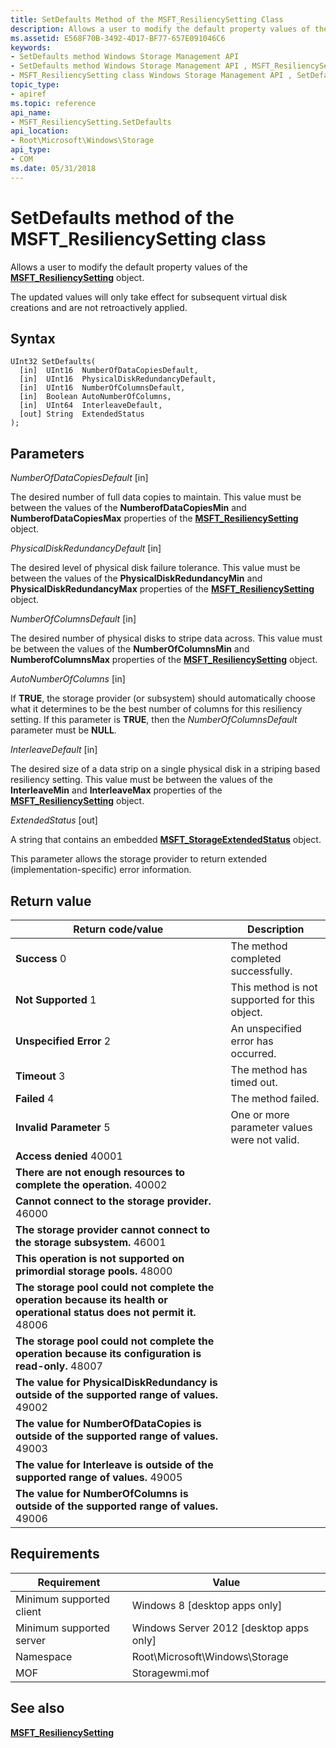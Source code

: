 ```yaml
---
title: SetDefaults Method of the MSFT_ResiliencySetting Class
description: Allows a user to modify the default property values of the MSFT\_ResiliencySetting object.
ms.assetid: E568F70B-3492-4D17-BF77-657E091046C6
keywords:
- SetDefaults method Windows Storage Management API
- SetDefaults method Windows Storage Management API , MSFT_ResiliencySetting class
- MSFT_ResiliencySetting class Windows Storage Management API , SetDefaults method
topic_type:
- apiref
ms.topic: reference
api_name:
- MSFT_ResiliencySetting.SetDefaults
api_location:
- Root\Microsoft\Windows\Storage
api_type:
- COM
ms.date: 05/31/2018
---
```


# SetDefaults method of the MSFT\_ResiliencySetting class

Allows a user to modify the default property values of the [**MSFT\_ResiliencySetting**](msft-resiliencysetting.md) object.

The updated values will only take effect for subsequent virtual disk creations and are not retroactively applied.

## Syntax


```mof
UInt32 SetDefaults(
  [in]  UInt16  NumberOfDataCopiesDefault,
  [in]  UInt16  PhysicalDiskRedundancyDefault,
  [in]  UInt16  NumberOfColumnsDefault,
  [in]  Boolean AutoNumberOfColumns,
  [in]  UInt64  InterleaveDefault,
  [out] String  ExtendedStatus
);
```



## Parameters

 

*NumberOfDataCopiesDefault* \[in\]
 

The desired number of full data copies to maintain. This value must be between the values of the **NumberofDataCopiesMin** and **NumberofDataCopiesMax** properties of the [**MSFT\_ResiliencySetting**](msft-resiliencysetting.md) object.

 

*PhysicalDiskRedundancyDefault* \[in\]
 

The desired level of physical disk failure tolerance. This value must be between the values of the **PhysicalDiskRedundancyMin** and **PhysicalDiskRedundancyMax** properties of the [**MSFT\_ResiliencySetting**](msft-resiliencysetting.md) object.

 

*NumberOfColumnsDefault* \[in\]
 

The desired number of physical disks to stripe data across. This value must be between the values of the **NumberOfColumnsMin** and **NumberofColumnsMax** properties of the [**MSFT\_ResiliencySetting**](msft-resiliencysetting.md) object.

 

*AutoNumberOfColumns* \[in\]
 

If **TRUE**, the storage provider (or subsystem) should automatically choose what it determines to be the best number of columns for this resiliency setting. If this parameter is **TRUE**, then the *NumberOfColumnsDefault* parameter must be **NULL**.

 

*InterleaveDefault* \[in\]
 

The desired size of a data strip on a single physical disk in a striping based resiliency setting. This value must be between the values of the **InterleaveMin** and **InterleaveMax** properties of the [**MSFT\_ResiliencySetting**](msft-resiliencysetting.md) object.

 

*ExtendedStatus* \[out\]
 

A string that contains an embedded [**MSFT\_StorageExtendedStatus**](msft-storageextendedstatus.md) object.

This parameter allows the storage provider to return extended (implementation-specific) error information.

 

## Return value



| Return code/value                                                                                                                                                                                                                                        | Description                                              |
|----------------------------------------------------------------------------------------------------------------------------------------------------------------------------------------------------------------------------------------------------------|----------------------------------------------------------|
|  **Success** 0                                                                                                             | The method completed successfully.            |
|  **Not Supported** 1                                                                                                       | This method is not supported for this object. |
|  **Unspecified Error** 2                                                                                                   | An unspecified error has occurred.            |
|  **Timeout** 3                                                                                                             | The method has timed out.                     |
|  **Failed** 4                                                                                                              | The method failed.                            |
|  **Invalid Parameter** 5                                                                                                   | One or more parameter values were not valid.  |
|  **Access denied** 40001                                                                                                   |                                                          |
|  **There are not enough resources to complete the operation.** 40002                                                       |                                                          |
|  **Cannot connect to the storage provider.** 46000                                                                         |                                                          |
|  **The storage provider cannot connect to the storage subsystem.** 46001                                                   |                                                          |
|  **This operation is not supported on primordial storage pools.** 48000                                                    |                                                          |
|  **The storage pool could not complete the operation because its health or operational status does not permit it.** 48006  |                                                          |
|  **The storage pool could not complete the operation because its configuration is read-only.** 48007                       |                                                          |
|  **The value for PhysicalDiskRedundancy is outside of the supported range of values.** 49002                               |                                                          |
|  **The value for NumberOfDataCopies is outside of the supported range of values.** 49003                                   |                                                          |
|  **The value for Interleave is outside of the supported range of values.** 49005                                           |                                                          |
|  **The value for NumberOfColumns is outside of the supported range of values.** 49006                                      |                                                          |



 

## Requirements



| Requirement | Value |
|-------------------------------------|-------------------------------------------------------------------------------------------|
| Minimum supported client | Windows 8 \[desktop apps only\]                                                |
| Minimum supported server | Windows Server 2012 \[desktop apps only\]                                      |
| Namespace                | Root\\Microsoft\\Windows\\Storage                                              |
| MOF                      |  Storagewmi.mof  |



## See also

 

[**MSFT\_ResiliencySetting**](msft-resiliencysetting.md)
 

 

 





